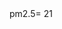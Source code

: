 <html>
    <head>
        <title>WebTest</title>
        <meta charset="UTF-8">
        </head>
    <body>
        pm2.5=
        21
    </body>
</html>
